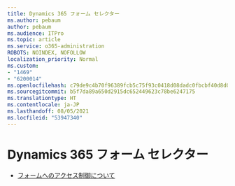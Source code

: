 ```yaml
---
title: Dynamics 365 フォーム セレクター
ms.author: pebaum
author: pebaum
ms.audience: ITPro
ms.topic: article
ms.service: o365-administration
ROBOTS: NOINDEX, NOFOLLOW
localization_priority: Normal
ms.custom:
- "1469"
- "6200014"
ms.openlocfilehash: c79de9c4b70f96389fcb5c75f93c0418d08dadc0fbcbf40d8d0dc13143853087
ms.sourcegitcommit: b5f7da89a650d2915dc652449623c78be6247175
ms.translationtype: HT
ms.contentlocale: ja-JP
ms.lasthandoff: 08/05/2021
ms.locfileid: "53947340"
---
```

# <a name="dynamics-365-form-selector"></a>Dynamics 365 フォーム セレクター

* [フォームへのアクセス制御について](https://docs.microsoft.com/dynamics365/customer-engagement/customize/control-access-forms)
